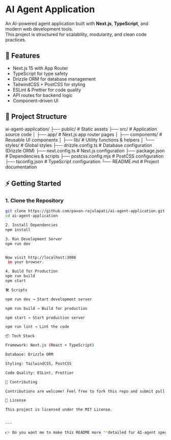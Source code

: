 
# AI Agent Application

An AI-powered agent application built with **Next.js**, **TypeScript**, and modern web development tools.  
This project is structured for scalability, modularity, and clean code practices.

## 🚀 Features
- Next.js 15 with App Router
- TypeScript for type safety
- Drizzle ORM for database management
- TailwindCSS + PostCSS for styling
- ESLint & Prettier for code quality
- API routes for backend logic
- Component-driven UI

## 📂 Project Structure
ai-agent-application/
├── public/ # Static assets
├── src/ # Application source code
│ ├── app/ # Next.js app router pages
│ ├── components/ # Reusable UI components
│ ├── lib/ # Utility functions & helpers
│ └── styles/ # Global styles
├── drizzle.config.ts # Database configuration (Drizzle ORM)
├── next.config.ts # Next.js configuration
├── package.json # Dependencies & scripts
├── postcss.config.mjs # PostCSS configuration
├── tsconfig.json # TypeScript configuration
└── README.md # Project documentation


## ⚡️ Getting Started

### 1. Clone the Repository
```bash
git clone https://github.com/pavan-rajulapati/ai-agent-application.git
cd ai-agent-application

2. Install Dependencies
npm install

3. Run Development Server
npm run dev


Now visit http://localhost:3000
 in your browser.

4. Build for Production
npm run build
npm start

🛠 Scripts

npm run dev → Start development server

npm run build → Build for production

npm start → Start production server

npm run lint → Lint the code

📦 Tech Stack

Framework: Next.js (React + TypeScript)

Database: Drizzle ORM

Styling: TailwindCSS, PostCSS

Code Quality: ESLint, Prettier

🤝 Contributing

Contributions are welcome! Feel free to fork this repo and submit pull requests.

📄 License

This project is licensed under the MIT License.


---

👉 Do you want me to make this README more **detailed for AI-agent specific features** (like describing what kind of AI agent you’re building), or just keep it as a **generic Next.js + AI app starter template**?

